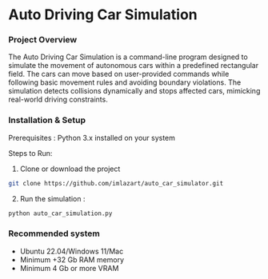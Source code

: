 Auto Driving Car Simulation
============================

### Project Overview

The Auto Driving Car Simulation is a command-line program designed to simulate the movement of 
autonomous cars within a predefined rectangular field. The cars can move based on user-provided 
commands while following basic movement rules and avoiding boundary violations. The simulation 
detects collisions dynamically and stops affected cars, mimicking real-world driving constraints.

### Installation & Setup

Prerequisites : Python 3.x installed on your system

Steps to Run:

1. Clone or download the project 
```sh
git clone https://github.com/imlazart/auto_car_simulator.git
```


2. Run the simulation : 
```sh
python auto_car_simulation.py
```

### Recommended system

* Ubuntu 22.04/Windows 11/Mac
* Minimum +32 Gb RAM memory 
* Minimum 4 Gb or more VRAM
